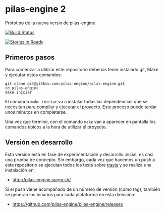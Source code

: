 # pilas-engine 2

Prototipo de la nueva versin de pilas-engine

[![Build Status](https://travis-ci.org/pilas-engine/pilas-engine.svg?branch=master)](https://travis-ci.org/pilas-engine/pilas-engine)

[![Stories in Ready](https://badge.waffle.io/pilas-engine/pilas-engine.svg?label=ready&title=Ready)](http://waffle.io/pilas-engine/pilas-engine)


## Primeros pasos


Para comenzar a utilizar este repositorio deberías tener instalado git, Make
y ejecutar estos comandos:


```
git clone git@github.com:pilas-engine/pilas-engine.git
cd pilas-engine
make iniciar
```

El comando `make iniciar` va a instalar todas las dependencias que se
necesitan para compilar y ejecutar el proyecto. Este proceso puede tardar
unos minutos en completarse.

Una vez que termine, con el comando `make` van a aparecer en pantalla
los comandos típicos a la hora de utilizar el proyecto.


## Versión en desarrollo

Esta versión está en fase de experimentación y desarrollo inicial, es casi una
prueba de concepto. Sin embargo, cada vez que hacemos un push a este repositorio
se ejecutan todos los tests sobre
[travis](https://travis-ci.org/pilas-engine/pilas-engine/builds) y se
realiza una instalación en:

- http://pilas-engine.surge.sh/

Si el push viene acompañado de un número de versión (como tag), también
se generan los binarios para cada plataforma en esta dirección:

- https://github.com/pilas-engine/pilas-engine/releases
